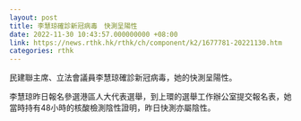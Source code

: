 ```yaml
---
layout: post
title: 李慧琼確診新冠病毒　快測呈陽性
date: 2022-11-30 10:43:57.000000000 +08:00
link: https://news.rthk.hk/rthk/ch/component/k2/1677781-20221130.htm
categories: rthk
---
```


民建聯主席、立法會議員李慧琼確診新冠病毒，她的快測呈陽性。

李慧琼昨日報名參選港區人大代表選舉，到上環的選舉工作辦公室提交報名表，她當時持有48小時的核酸檢測陰性證明，昨日快測亦屬陰性。
